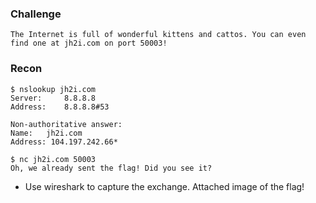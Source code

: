 ### Challenge

```
The Internet is full of wonderful kittens and cattos. You can even find one at jh2i.com on port 50003!
```

### Recon

```
$ nslookup jh2i.com
Server:		8.8.8.8
Address:	8.8.8.8#53

Non-authoritative answer:
Name:	jh2i.com
Address: 104.197.242.66*

$ nc jh2i.com 50003
Oh, we already sent the flag! Did you see it?
```

* Use wireshark to capture the exchange. Attached image of the flag!